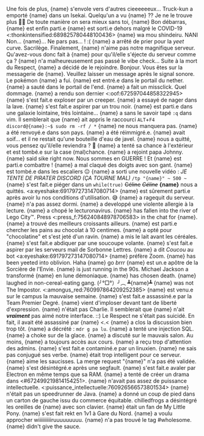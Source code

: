 Une fois de plus, {name} s'envole vers d'autres cieeeeeeux...
Truck-kun a emporté {name} dans un Isekai. 
Quelqu'un a vu {name} ?? Je ne le trouve plus 👀💦
De toute manière on sera mieux sans toi, {name}
Bon débarras, {name} est enfin parti.e
{name} est sorti.e dehors malgré le COVID-19 <:thonkintensified:689825780448100436>
{name} wa mou shindeiru. NANI
Non... {name}... Ne pars pas... ! :(
{name} a arrêté de prier pour la *yeet* curve. Sacrilège.
Finalement, {name} n'aime pas notre magnifique serveur.
Qu'avez-vous donc fait à {name} pour qu'il/elle s'éjecte du serveur comme ça ?
{name} n'a malheureusement pas passé le vibe check...
Suite à la mort du Respect, {name} a décidé de le rejoindre.
Bonjour. Vous êtes sur la messagerie de {name}. Veuillez laisser un message après le signal sonore.
Le pokémon {name} a fui.
{name} est entré.e dans le portail du nether.
{name} a sauté dans le portail de l'end.
{name} a fait un missclick. Quel dommage.
{name} a rendu son dernier <:oof:672597044858322945>
{name} s'est fait.e exploser par un creeper.
{name} a essayé de nager dans la lave.
{name} s'est fait.e aspirer par un trou noir.
{name} est parti.e dans une galaxie lointaine, très lointaine...
{name} a sans le savoir tapé `:q` dans vim.
Il semblerait que {name} ait appris le raccourci `ALT`+`F4`
`discord@{name}:~$ sudo rm -rf / *`
{name} ne nous manquera pas.
{name} a été renvoyé.e dans son pays.
{name} a été réimmigré.e.
{name} avait soif... et il ne restait qu'une bouteille d'eau de javel.
{name} nous a quitté, vous pensez qu'il/elle reviendra ? 🤔
{name} a tenté sa chance à l'extérieur et est tombé.e sur la case (mal)chance.
{name} a rejoint papa Johnny.
{name} said sike right now.
Nous sommes en GUERRE ! Et {name} est parti.e combattre !
{name} a mal claqué des doigts avec son gant.
{name} est tombé.e dans les escaliers 😐
{name} a sorti une nouvelle vidéo : *JE TENTE DE PIRATER DISCORD (ÇA TOURNE MAL)*
`/tp "{name}" ~ 500 ~`
{name} s'est fait.e piéger dans un `while(true)`
~~Céline~~ *~~Céline~~* __**{name}**__ nous a quittés. <a:eyeshake:691797273147080714>
{name} est sûrement parti.e après avoir lu nos conditions d'utilisation. 😅
{name} a ragequit du serveur.
{name} n'a pas assez dormi.
{name} a developpé une violente allergie à la lecture.
{name} a chopé le lecturonavirus.
{name} has fallen into the river of Lego City™.
Press <:press_f:756240848978706583> in the chat for {name}.
{name} a trouvé des meilleurs croissants ailleurs.
{name} est parti.e chercher les pains au chocolat à 10 centimes.
{name} a opté pour "chocolatine" et s'est jeté d'un ravin.
{name} a mis le lait avant les céréales.
{name} s'est fait.e abdiquer par une soucoupe volante.
{name} s'est fait.e aspirer par les serveurs mail de Sorbonne Lettres.
{name} a dit *Coucou* au bot <a:eyeshake:691797273147080714>
{name} préfère Zoom.
{name} has been yeeted into oblivion.
Haha {name} go *brrr*
{name} est un.e apôtre de la Sorcière de l'Envie.
{name} is just running in the 90s.
Michael Jackson a transformé {name} en lune démoniaque.
{name} has chosen death.
{name} laughed in non-cereal-eating gang.
(╯°□°）╯︵ ┻{name}┻
{name} was not The Impostor. <:amongus_red:760997864209252385>
{name} est venu.e sur le campus la mauvaise semaine.
{name} s'est fait.e assassiné.e par la Team Premier Degré.
{name} vient d'imploser devant tant de liberté d'expression.
{name} n'était pas Charlie.
Il semblerait que {name} n'ait ***vraiment*** pas aimé notre interface. ::)
Le Respect ne s'était pas suicidé. En fait, il avait été assassiné par {name} <.<
{name} a clos la discussion bien trop tôt.
{name} a décrété : `mdr g pa lu`.
{name} a tenté une injection SQL.
{name} a choke sur de la glace.
{name} a discuté sur le mauvais salon.
Au moins, {name} a toujours accès aux cours.
{name} a reçu trop d'attention des admins.
{name} s'est fait.e contaminé.e par un linuxien.
{name} ne sais pas conjugué ses verbe.
{name} était trop intelligent pour ce serveur.
{name} aime les saucisses.
La merge request "{name}" n'a pas été validée.
{name} s'est désintégré.e après une segfault.
{name} s'est fait.e avaler par Electron en même temps que sa RAM.
{name} a tenté de créer un drama dans <#672499219814154251>.
{name} n'avait pas assez de puissance intellectuelle. <:puissance_intellectuelle:760926566573801534>
{name} n'était pas un speedrunner de Java.
{name} a donné un coup de pied dans un carton de gauche issu du commerce équitable.
chilledfrogs a désintégré les oreilles de {name} avec son clavier.
{name} était un fan de My Little Pony.
{name} s'est fait rekt en 1v1 à Gare du Nord.
{name} a voulu approcher wiiiiiiiiiiruuuuuuuuu.
{name} n'a pas trouvé le tag #wholesome.
{name} didn't give the sauce.